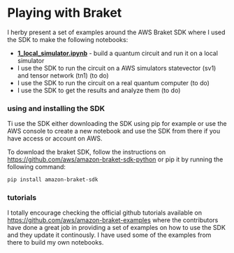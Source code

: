 # Playing with Braket

I herby present a set of examples around the AWS Braket SDK where I used the SDK to make the following notebooks:
- [**1_local_simulator.ipynb**](./1_local_simulator.ipynb) -  build a quantum circuit and run it on a local simulator
- I use the SDK to run the circuit on a AWS simulators statevector (sv1) and tensor network (tn1) (to do)
- I use the SDK to run the circuit on a real quantum computer (to do)
- I use the SDK to get the results and analyze them (to do)

### using and installing the SDK
Ti use the SDK either downloading the SDK using pip for example or use the AWS console to create a new notebook and use the SDK from there if you have access or account on AWS.

To download the braket SDK, follow the instructions on https://github.com/aws/amazon-braket-sdk-python or pip it by running the following command:
```bash
pip install amazon-braket-sdk
```
### tutorials
I totally encourage checking the official github tutorials available on https://github.com/aws/amazon-braket-examples where the contributors have done a great job in providing a set of examples on how to use the SDK and they update it continously. I have used some of the examples from there to build my own notebooks.